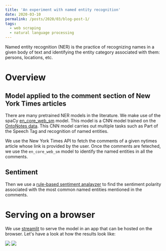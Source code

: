 ```yaml
---
title: 'An experiment with named entity recognition'
date: 2020-03-10
permalink: /posts/2020/03/blog-post-1/
tags:
  - web scraping
  - natural language processing
---
```


Named entity recognition (NER) is the practice of recognizing names in a given 
body of text and identifying the entity category associated with them: 
persons, locations, etc. 

Overview
=======

Model applied to the comment section of New York Times articles
---------------------------------------------------------------

There are many pretrained NER models in the literature. 
We make use of the spaCy [en_core_web_sm](https://spacy.io/models/en#en_core_web_sm) 
model. This model is a CNN model trained on the [OntoNotes data](https://catalog.ldc.upenn.edu/LDC2013T19). 
This CNN model carries out multiple tasks such as Part of the Speech Tag and recognition 
of named entities.

We use the New York Times API to fetch the comments of a given nytimes article 
whose link is provided by the user. Once the comments are feteched, we use the ```en_core_web_sm```
model to identify the named entities in all the comments. 


Sentiment 
--------------
Then we use a [rule-based sentiment analayzer](https://github.com/cjhutto/vaderSentiment) 
to find the sentiment polarity associated with the most common named entities 
mentioned in the comments.

Serving on a browser
=======

We use [streamlit](streamlit.io) to serve the model in an app that can be hosted on the browser.
Let's have a look at how the results look like:

![](https://home.strw.leidenuniv.nl/~vakili/images/vmax/comments.png)
![](https://home.strw.leidenuniv.nl/~vakili/images/vmax/sentiment.png)

